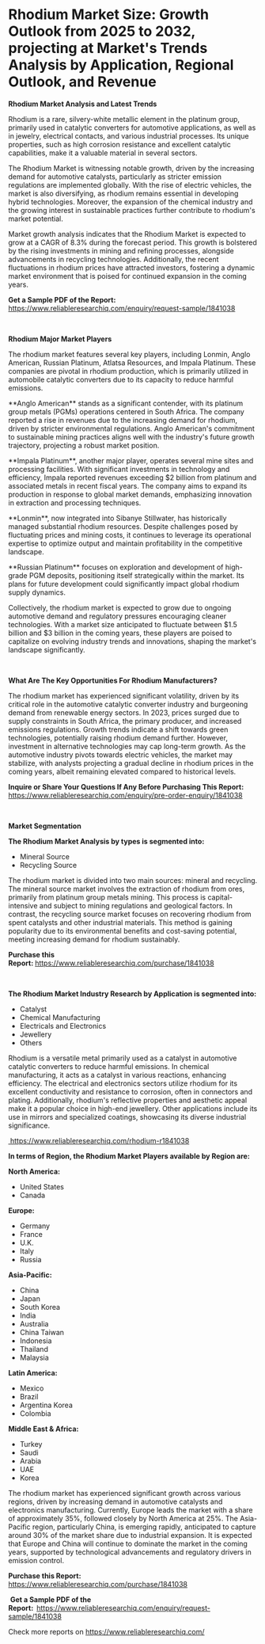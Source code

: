 <p><h1>Rhodium Market Size: Growth Outlook from 2025 to 2032, projecting at Market's Trends Analysis by Application, Regional Outlook, and Revenue</h1></p><p><strong>Rhodium Market Analysis and Latest Trends</strong></p>
<p><p>Rhodium is a rare, silvery-white metallic element in the platinum group, primarily used in catalytic converters for automotive applications, as well as in jewelry, electrical contacts, and various industrial processes. Its unique properties, such as high corrosion resistance and excellent catalytic capabilities, make it a valuable material in several sectors.</p><p>The Rhodium Market is witnessing notable growth, driven by the increasing demand for automotive catalysts, particularly as stricter emission regulations are implemented globally. With the rise of electric vehicles, the market is also diversifying, as rhodium remains essential in developing hybrid technologies. Moreover, the expansion of the chemical industry and the growing interest in sustainable practices further contribute to rhodium's market potential.</p><p>Market growth analysis indicates that the Rhodium Market is expected to grow at a CAGR of 8.3% during the forecast period. This growth is bolstered by the rising investments in mining and refining processes, alongside advancements in recycling technologies. Additionally, the recent fluctuations in rhodium prices have attracted investors, fostering a dynamic market environment that is poised for continued expansion in the coming years.</p></p>
<p><strong>Get a Sample PDF of the Report:&nbsp;</strong> <a href="https://www.reliableresearchiq.com/enquiry/request-sample/1841038?utm_campaign=2469&utm_medium=2&utm_source=Github&utm_content=ia&utm_term=01042025&utm_id=rhodium">https://www.reliableresearchiq.com/enquiry/request-sample/1841038</a></p>
<p>&nbsp;</p>
<p><strong>Rhodium Major Market Players</strong></p>
<p><p>The rhodium market features several key players, including Lonmin, Anglo American, Russian Platinum, Atlatsa Resources, and Impala Platinum. These companies are pivotal in rhodium production, which is primarily utilized in automobile catalytic converters due to its capacity to reduce harmful emissions.</p><p>**Anglo American** stands as a significant contender, with its platinum group metals (PGMs) operations centered in South Africa. The company reported a rise in revenues due to the increasing demand for rhodium, driven by stricter environmental regulations. Anglo American's commitment to sustainable mining practices aligns well with the industry's future growth trajectory, projecting a robust market position.</p><p>**Impala Platinum**, another major player, operates several mine sites and processing facilities. With significant investments in technology and efficiency, Impala reported revenues exceeding $2 billion from platinum and associated metals in recent fiscal years. The company aims to expand its production in response to global market demands, emphasizing innovation in extraction and processing techniques.</p><p>**Lonmin**, now integrated into Sibanye Stillwater, has historically managed substantial rhodium resources. Despite challenges posed by fluctuating prices and mining costs, it continues to leverage its operational expertise to optimize output and maintain profitability in the competitive landscape.</p><p>**Russian Platinum** focuses on exploration and development of high-grade PGM deposits, positioning itself strategically within the market. Its plans for future development could significantly impact global rhodium supply dynamics.</p><p>Collectively, the rhodium market is expected to grow due to ongoing automotive demand and regulatory pressures encouraging cleaner technologies. With a market size anticipated to fluctuate between $1.5 billion and $3 billion in the coming years, these players are poised to capitalize on evolving industry trends and innovations, shaping the market's landscape significantly.</p></p>
<p>&nbsp;</p>
<p><strong>What Are The Key Opportunities For Rhodium Manufacturers?</strong></p>
<p><p>The rhodium market has experienced significant volatility, driven by its critical role in the automotive catalytic converter industry and burgeoning demand from renewable energy sectors. In 2023, prices surged due to supply constraints in South Africa, the primary producer, and increased emissions regulations. Growth trends indicate a shift towards green technologies, potentially raising rhodium demand further. However, investment in alternative technologies may cap long-term growth. As the automotive industry pivots towards electric vehicles, the market may stabilize, with analysts projecting a gradual decline in rhodium prices in the coming years, albeit remaining elevated compared to historical levels.</p></p>
<p><strong>Inquire or Share Your Questions If Any Before Purchasing This Report:</strong> <a href="https://www.reliableresearchiq.com/enquiry/pre-order-enquiry/1841038?utm_campaign=2469&utm_medium=2&utm_source=Github&utm_content=ia&utm_term=01042025&utm_id=rhodium">https://www.reliableresearchiq.com/enquiry/pre-order-enquiry/1841038</a></p>
<p>&nbsp;</p>
<p><strong>Market Segmentation</strong></p>
<p><strong>The Rhodium Market Analysis by types is segmented into:</strong></p>
<p><ul><li>Mineral Source</li><li>Recycling Source</li></ul></p>
<p><p>The rhodium market is divided into two main sources: mineral and recycling. The mineral source market involves the extraction of rhodium from ores, primarily from platinum group metals mining. This process is capital-intensive and subject to mining regulations and geological factors. In contrast, the recycling source market focuses on recovering rhodium from spent catalysts and other industrial materials. This method is gaining popularity due to its environmental benefits and cost-saving potential, meeting increasing demand for rhodium sustainably.</p></p>
<p><strong>Purchase this Report:&nbsp;</strong><a href="https://www.reliableresearchiq.com/purchase/1841038?utm_campaign=2469&utm_medium=2&utm_source=Github&utm_content=ia&utm_term=01042025&utm_id=rhodium">https://www.reliableresearchiq.com/purchase/1841038</a></p>
<p>&nbsp;</p>
<p><strong>The Rhodium Market Industry Research by Application is segmented into:</strong></p>
<p><ul><li>Catalyst</li><li>Chemical Manufacturing</li><li>Electricals and Electronics</li><li>Jewellery</li><li>Others</li></ul></p>
<p><p>Rhodium is a versatile metal primarily used as a catalyst in automotive catalytic converters to reduce harmful emissions. In chemical manufacturing, it acts as a catalyst in various reactions, enhancing efficiency. The electrical and electronics sectors utilize rhodium for its excellent conductivity and resistance to corrosion, often in connectors and plating. Additionally, rhodium's reflective properties and aesthetic appeal make it a popular choice in high-end jewellery. Other applications include its use in mirrors and specialized coatings, showcasing its diverse industrial significance.</p></p>
<p><a href="https://www.reliableresearchiq.com/rhodium-r1841038?utm_campaign=2469&utm_medium=2&utm_source=Github&utm_content=ia&utm_term=01042025&utm_id=rhodium">&nbsp;https://www.reliableresearchiq.com/rhodium-r1841038</a></p>
<p><strong>In terms of Region, the Rhodium Market Players available by Region are:</strong></p>
<p>
    <p> <strong> North America: </strong>
        <ul>
            <li>United States</li>
            <li>Canada</li>
        </ul>
        </p> 
    <p> <strong> Europe: </strong>
        <ul>
            <li>Germany</li>
            <li>France</li>
            <li>U.K.</li>
            <li>Italy</li>
            <li>Russia</li>
        </ul>
        </p> 
    <p> <strong> Asia-Pacific: </strong>
        <ul>
            <li>China</li>
            <li>Japan</li>
            <li>South Korea</li>
            <li>India</li>
            <li>Australia</li>
            <li>China Taiwan</li>
            <li>Indonesia</li>
            <li>Thailand</li>
            <li>Malaysia</li>
        </ul>
        </p> 
    <p> <strong> Latin America: </strong>
        <ul>
            <li>Mexico</li>
            <li>Brazil</li>
            <li>Argentina Korea</li>
            <li>Colombia</li>
        </ul>
        </p> 
    <p> <strong> Middle East & Africa: </strong>
        <ul>
            <li>Turkey</li>
            <li>Saudi</li>
            <li>Arabia</li>
            <li>UAE</li>
            <li>Korea</li>
        </ul>
    </p>
    </p>
<p><p>The rhodium market has experienced significant growth across various regions, driven by increasing demand in automotive catalysts and electronics manufacturing. Currently, Europe leads the market with a share of approximately 35%, followed closely by North America at 25%. The Asia-Pacific region, particularly China, is emerging rapidly, anticipated to capture around 30% of the market share due to industrial expansion. It is expected that Europe and China will continue to dominate the market in the coming years, supported by technological advancements and regulatory drivers in emission control.</p></p>
<p><strong>Purchase this Report: </strong><a href="https://www.reliableresearchiq.com/purchase/1841038?utm_campaign=2469&utm_medium=2&utm_source=Github&utm_content=ia&utm_term=01042025&utm_id=rhodium">https://www.reliableresearchiq.com/purchase/1841038</a></p>
<p>&nbsp;<strong>Get a Sample PDF of the Report:&nbsp;&nbsp;</strong><a href="https://www.reliableresearchiq.com/enquiry/request-sample/1841038?utm_campaign=2469&utm_medium=2&utm_source=Github&utm_content=ia&utm_term=01042025&utm_id=rhodium">https://www.reliableresearchiq.com/enquiry/request-sample/1841038</a></p>
<p><strong></strong></p>
<p>Check more reports on <a href="https://www.reliableresearchiq.com/?utm_campaign=2469&utm_medium=2&utm_source=Github&utm_content=ia&utm_term=01042025&utm_id=rhodium">https://www.reliableresearchiq.com/</a></p>
